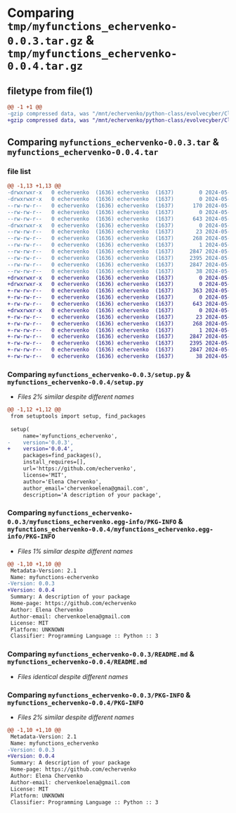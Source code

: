 # Comparing `tmp/myfunctions_echervenko-0.0.3.tar.gz` & `tmp/myfunctions_echervenko-0.0.4.tar.gz`

## filetype from file(1)

```diff
@@ -1 +1 @@
-gzip compressed data, was "/mnt/echervenko/python-class/evolvecyber/Class5/dist/tmp9t2w_127/myfunctions_echervenko-0.0.3.tar", last modified: Thu May 30 01:19:09 2024, max compression
+gzip compressed data, was "/mnt/echervenko/python-class/evolvecyber/Class5/dist/tmpj6b1oyjs/myfunctions_echervenko-0.0.4.tar", last modified: Thu May 30 01:31:44 2024, max compression
```

## Comparing `myfunctions_echervenko-0.0.3.tar` & `myfunctions_echervenko-0.0.4.tar`

### file list

```diff
@@ -1,13 +1,13 @@
-drwxrwxr-x   0 echervenko  (1636) echervenko  (1637)        0 2024-05-30 01:19:09.000000 myfunctions_echervenko-0.0.3/
-drwxrwxr-x   0 echervenko  (1636) echervenko  (1637)        0 2024-05-30 01:19:09.000000 myfunctions_echervenko-0.0.3/myfunctions_echervenko/
--rw-rw-r--   0 echervenko  (1636) echervenko  (1637)      170 2024-05-30 01:12:35.000000 myfunctions_echervenko-0.0.3/myfunctions_echervenko/math.py
--rw-rw-r--   0 echervenko  (1636) echervenko  (1637)        0 2024-05-30 00:48:50.000000 myfunctions_echervenko-0.0.3/myfunctions_echervenko/__init__.py
--rw-rw-r--   0 echervenko  (1636) echervenko  (1637)      643 2024-05-30 01:18:42.000000 myfunctions_echervenko-0.0.3/setup.py
-drwxrwxr-x   0 echervenko  (1636) echervenko  (1637)        0 2024-05-30 01:19:09.000000 myfunctions_echervenko-0.0.3/myfunctions_echervenko.egg-info/
--rw-rw-r--   0 echervenko  (1636) echervenko  (1637)       23 2024-05-30 01:19:09.000000 myfunctions_echervenko-0.0.3/myfunctions_echervenko.egg-info/top_level.txt
--rw-rw-r--   0 echervenko  (1636) echervenko  (1637)      268 2024-05-30 01:19:09.000000 myfunctions_echervenko-0.0.3/myfunctions_echervenko.egg-info/SOURCES.txt
--rw-rw-r--   0 echervenko  (1636) echervenko  (1637)        1 2024-05-30 01:19:09.000000 myfunctions_echervenko-0.0.3/myfunctions_echervenko.egg-info/dependency_links.txt
--rw-rw-r--   0 echervenko  (1636) echervenko  (1637)     2847 2024-05-30 01:19:09.000000 myfunctions_echervenko-0.0.3/myfunctions_echervenko.egg-info/PKG-INFO
--rw-rw-r--   0 echervenko  (1636) echervenko  (1637)     2395 2024-05-30 01:18:36.000000 myfunctions_echervenko-0.0.3/README.md
--rw-rw-r--   0 echervenko  (1636) echervenko  (1637)     2847 2024-05-30 01:19:09.000000 myfunctions_echervenko-0.0.3/PKG-INFO
--rw-rw-r--   0 echervenko  (1636) echervenko  (1637)       38 2024-05-30 01:19:09.000000 myfunctions_echervenko-0.0.3/setup.cfg
+drwxrwxr-x   0 echervenko  (1636) echervenko  (1637)        0 2024-05-30 01:31:44.000000 myfunctions_echervenko-0.0.4/
+drwxrwxr-x   0 echervenko  (1636) echervenko  (1637)        0 2024-05-30 01:31:44.000000 myfunctions_echervenko-0.0.4/myfunctions_echervenko/
+-rw-rw-r--   0 echervenko  (1636) echervenko  (1637)      363 2024-05-30 01:30:57.000000 myfunctions_echervenko-0.0.4/myfunctions_echervenko/math.py
+-rw-rw-r--   0 echervenko  (1636) echervenko  (1637)        0 2024-05-30 00:48:50.000000 myfunctions_echervenko-0.0.4/myfunctions_echervenko/__init__.py
+-rw-rw-r--   0 echervenko  (1636) echervenko  (1637)      643 2024-05-30 01:27:13.000000 myfunctions_echervenko-0.0.4/setup.py
+drwxrwxr-x   0 echervenko  (1636) echervenko  (1637)        0 2024-05-30 01:31:44.000000 myfunctions_echervenko-0.0.4/myfunctions_echervenko.egg-info/
+-rw-rw-r--   0 echervenko  (1636) echervenko  (1637)       23 2024-05-30 01:31:44.000000 myfunctions_echervenko-0.0.4/myfunctions_echervenko.egg-info/top_level.txt
+-rw-rw-r--   0 echervenko  (1636) echervenko  (1637)      268 2024-05-30 01:31:44.000000 myfunctions_echervenko-0.0.4/myfunctions_echervenko.egg-info/SOURCES.txt
+-rw-rw-r--   0 echervenko  (1636) echervenko  (1637)        1 2024-05-30 01:31:44.000000 myfunctions_echervenko-0.0.4/myfunctions_echervenko.egg-info/dependency_links.txt
+-rw-rw-r--   0 echervenko  (1636) echervenko  (1637)     2847 2024-05-30 01:31:44.000000 myfunctions_echervenko-0.0.4/myfunctions_echervenko.egg-info/PKG-INFO
+-rw-rw-r--   0 echervenko  (1636) echervenko  (1637)     2395 2024-05-30 01:18:36.000000 myfunctions_echervenko-0.0.4/README.md
+-rw-rw-r--   0 echervenko  (1636) echervenko  (1637)     2847 2024-05-30 01:31:44.000000 myfunctions_echervenko-0.0.4/PKG-INFO
+-rw-rw-r--   0 echervenko  (1636) echervenko  (1637)       38 2024-05-30 01:31:44.000000 myfunctions_echervenko-0.0.4/setup.cfg
```

### Comparing `myfunctions_echervenko-0.0.3/setup.py` & `myfunctions_echervenko-0.0.4/setup.py`

 * *Files 2% similar despite different names*

```diff
@@ -1,12 +1,12 @@
 from setuptools import setup, find_packages
 
 setup(
     name='myfunctions_echervenko',
-    version='0.0.3',
+    version='0.0.4',
     packages=find_packages(),
     install_requires=[],
     url='https://github.com/echervenko',
     license='MIT',
     author='Elena Chervenko',
     author_email='chervenkoelena@gmail.com',
     description='A description of your package',
```

### Comparing `myfunctions_echervenko-0.0.3/myfunctions_echervenko.egg-info/PKG-INFO` & `myfunctions_echervenko-0.0.4/myfunctions_echervenko.egg-info/PKG-INFO`

 * *Files 1% similar despite different names*

```diff
@@ -1,10 +1,10 @@
 Metadata-Version: 2.1
 Name: myfunctions-echervenko
-Version: 0.0.3
+Version: 0.0.4
 Summary: A description of your package
 Home-page: https://github.com/echervenko
 Author: Elena Chervenko
 Author-email: chervenkoelena@gmail.com
 License: MIT
 Platform: UNKNOWN
 Classifier: Programming Language :: Python :: 3
```

### Comparing `myfunctions_echervenko-0.0.3/README.md` & `myfunctions_echervenko-0.0.4/README.md`

 * *Files identical despite different names*

### Comparing `myfunctions_echervenko-0.0.3/PKG-INFO` & `myfunctions_echervenko-0.0.4/PKG-INFO`

 * *Files 2% similar despite different names*

```diff
@@ -1,10 +1,10 @@
 Metadata-Version: 2.1
 Name: myfunctions_echervenko
-Version: 0.0.3
+Version: 0.0.4
 Summary: A description of your package
 Home-page: https://github.com/echervenko
 Author: Elena Chervenko
 Author-email: chervenkoelena@gmail.com
 License: MIT
 Platform: UNKNOWN
 Classifier: Programming Language :: Python :: 3
```

